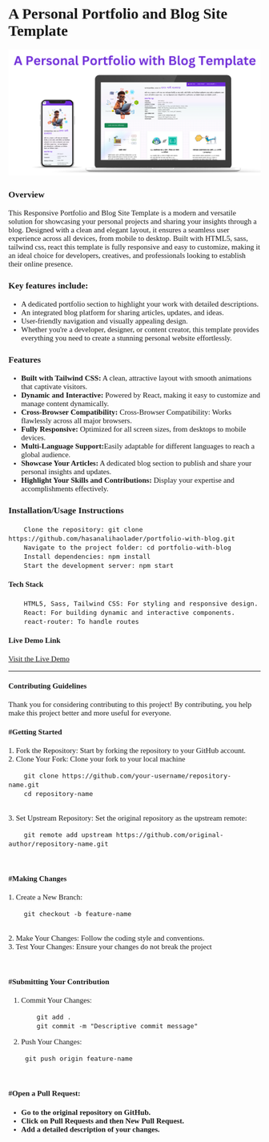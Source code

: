 <div style="font-family:times new roman; font-size:15px; font-weight:normal">

<h1>A Personal Portfolio and Blog Site Template</h1>

![alt text](<A personal.png>)

<h3>Overview</h3>
        This Responsive Portfolio and Blog Site Template is a modern and versatile solution for showcasing your personal projects and sharing your insights through a blog. Designed with a clean and elegant     layout, it ensures a seamless user experience across all devices, from mobile to desktop.
        Built with HTML5, sass, tailwind css, react this template is fully responsive and easy to customize, making it an ideal choice for developers, creatives, and professionals looking to establish their online presence.
        <br><h3>Key features include:</h3>
        <ul>
            <li>A dedicated portfolio section to highlight your work with detailed descriptions.</li>
            <li>An integrated blog platform for sharing articles, updates, and ideas.</li>
            <li>User-friendly navigation and visually appealing design.</li>
            <li>Whether you're a developer, designer, or content creator, this template provides everything you need to create a stunning personal website effortlessly.</li>
        </ul>


<h3>Features</h3>
    <ul>
        <li><b>Built with Tailwind CSS:</b> A clean, attractive layout with smooth animations that captivate visitors.</li>
        <li><b>Dynamic and Interactive:</b> Powered by React, making it easy to customize and manage content dynamically.</li>
        <li><b>Cross-Browser Compatibility:</b> Cross-Browser Compatibility: Works flawlessly across all major browsers.</li>
        <li><b>Fully Responsive:</b> Optimized for all screen sizes, from desktops to mobile devices.</li>
        <li><b>Multi-Language Support:</b>Easily adaptable for different languages to reach a global audience.</li>
        <li><b>Showcase Your Articles:</b> A dedicated blog section to publish and share your personal insights and updates.</li>
        <li><b>Highlight Your Skills and Contributions:</b> Display your expertise and accomplishments effectively.</li>
    </ul>

<h3>Installation/Usage Instructions</h3>

        Clone the repository: git clone https://github.com/hasanalihaolader/portfolio-with-blog.git
        Navigate to the project folder: cd portfolio-with-blog
        Install dependencies: npm install
        Start the development server: npm start

<h4>Tech Stack</h4>

        HTML5, Sass, Tailwind CSS: For styling and responsive design.
        React: For building dynamic and interactive components.
        react-router: To handle routes

<h4>Live Demo Link</h4>
<a href="https://hasanalihaolader.github.io/portfolio-with-blog">Visit the Live Demo</a>


<hr>
<h4>Contributing Guidelines</h4>
Thank you for considering contributing to this project! By contributing, you help make this project better and more useful for everyone.

<br>
<h4>#Getting Started</h4>
1. Fork the Repository: Start by forking the repository to your GitHub account.<br>
2. Clone Your Fork: Clone your fork to your local machine

        git clone https://github.com/your-username/repository-name.git
        cd repository-name
<br>3. Set Upstream Repository: Set the original repository as the upstream remote:

        git remote add upstream https://github.com/original-author/repository-name.git
<br>
<h4>#Making Changes</h4>
1. Create a New Branch:

        git checkout -b feature-name

<br>2. Make Your Changes: Follow the coding style and conventions.
<br>3. Test Your Changes: Ensure your changes do not break the project

<br><h4>#Submitting Your Contribution</h4>
1. Commit Your Changes:

           git add .
           git commit -m "Descriptive commit message"
2. Push Your Changes:

        git push origin feature-name
<br><h4>#Open a Pull Request:<h4>
<ul>
        <li>Go to the original repository on GitHub.</li>
        <li>Click on Pull Requests and then New Pull Request.</li>
        <li>Add a detailed description of your changes.</li>
</ul>

</div>
